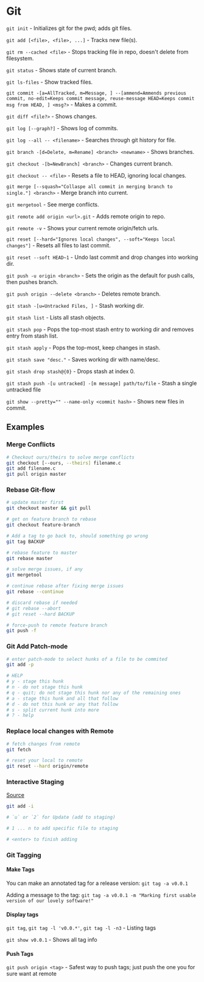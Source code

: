 # Git

`git init` - Initializes git for the pwd; adds git files.

`git add [<file>, <file>, ...]` - Tracks new file(s).

`git rm --cached <file>` - Stops tracking file in repo, doesn't delete from filesystem.

`git status` - Shows state of current branch.

`git ls-files` - Show tracked files.

`git commit -[a=AllTracked, m=Message, ] --[ammend=Ammends previous commit, no-edit=Keeps commit message, reuse-message HEAD=Keeps commit msg from HEAD, ] <msg?>` - Makes a commit.

`git diff <file?>` - Shows changes.

`git log [--graph?]` - Shows log of commits.

`git log --all -- <filename>` - Searches through git history for file.

`git branch -[d=Delete, m=Rename] <branch> <newname>` - Shows branches.

`git checkout -[b=NewBranch] <branch>` - Changes current branch.

`git checkout -- <file>` - Resets a file to HEAD, ignoring local changes.

`git merge [--squash="Collaspe all commit in merging branch to single."] <branch>` - Merge branch into current.

`git mergetool` - See merge conflicts.

`git remote add origin <url>.git` - Adds remote origin to repo.

`git remote -v` - Shows your current remote origin/fetch urls.

`git reset [--hard="Ignores local changes", --soft="Keeps local changes"]` - Resets all files to last commit.

`git reset --soft HEAD~1` - Undo last commit and drop changes into working dir.

`git push -u origin <branch>` - Sets the origin as the default for push calls, then pushes branch.

`git push origin --delete <branch>` - Deletes remote branch.

`git stash -[u=Untracked Files, ]` - Stash working dir.

`git stash list` - Lists all stash objects.

`git stash pop` - Pops the top-most stash entry to working dir and removes entry from stash list.

`git stash apply` - Pops the top-most, keep changes in stash.

`git stash save "desc."` - Saves working dir with name/desc.

`git stash drop stash@{0}` - Drops stash at index 0.

`git stash push -[u untracked] -[m message] path/to/file` - Stash a single untracked file

`git show --pretty="" --name-only <commit hash>` - Shows new files in commit.

## Examples

### Merge Conflicts

```bash
# Checkout ours/theirs to solve merge conflicts
git checkout [--ours, --theirs] filename.c
git add filename.c
git pull origin master
```

### Rebase Git-flow

```bash
# update master first
git checkout master && git pull

# get on feature branch to rebase
git checkout feature-branch

# Add a tag to go back to, should something go wrong
git tag BACKUP

# rebase feature to master
git rebase master

# solve merge issues, if any
git mergetool

# continue rebase after fixing merge issues
git rebase --continue

# discard rebase if needed
# git rebase --abort
# git reset --hard BACKUP

# force-push to remote feature branch
git push -f
```

### Git Add Patch-mode

```bash
# enter patch-mode to select hunks of a file to be commited
git add -p

# HELP
# y - stage this hunk
# n - do not stage this hunk
# q - quit; do not stage this hunk nor any of the remaining ones
# a - stage this hunk and all that follow
# d - do not this hunk or any that follow
# s - split current hunk into more
# ? - help
```

### Replace local changes with Remote

```bash
# fetch changes from remote
git fetch

# reset your local to remote
git reset --hard origin/remote
```

### Interactive Staging
[Source](https://git-scm.com/book/en/v2/Git-Tools-Interactive-Staging)
```bash
git add -i

# `u` or `2` for Update (add to staging)

# 1 ... n to add specific file to staging

# <enter> to finish adding
```

### Git Tagging

#### Make Tags
You can make an annotated tag for a release version:
`git tag -a v0.0.1`

Adding a message to the tag:
`git tag -a v0.0.1 -m "Marking first usable version of our lovely software!"`

#### Display tags

`git tag`, `git tag -l 'v0.0.*'`, `git tag -l -n3` - Listing tags

`git show v0.0.1` - Shows all tag info

#### Push Tags

`git push origin <tag>` - Safest way to push tags; just push the one you for sure want at remote
